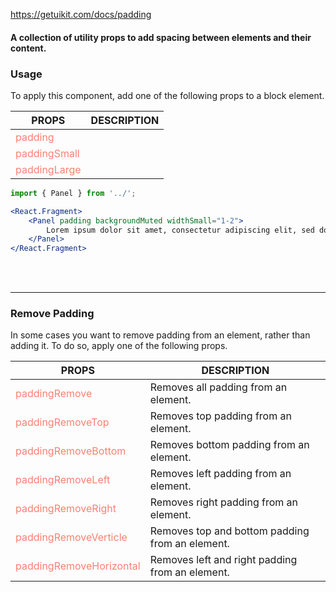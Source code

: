 https://getuikit.com/docs/padding

#### A collection of utility props to add spacing between elements and their content.

### Usage
To apply this component, add one of the following props to a block element.

| PROPS  | DESCRIPTION |
| ----- | ----------- |
| <span style="color:salmon">padding</span> |  |
| <span style="color:salmon">paddingSmall</span> |  |
| <span style="color:salmon">paddingLarge</span> |  |

```jsx
import { Panel } from '../';

<React.Fragment>
    <Panel padding backgroundMuted widthSmall="1-2">
        Lorem ipsum dolor sit amet, consectetur adipiscing elit, sed do eiusmod tempor incididunt ut labore et dolore magna aliqua.
    </Panel>
</React.Fragment>
```
<br /><br /><hr />

### Remove Padding
In some cases you want to remove padding from an element, rather than adding it.
To do so, apply one of the following props.

| PROPS  | DESCRIPTION |
| ----- | ----------- |
| <span style="color:salmon">paddingRemove</span> | Removes all padding from an element. |
| <span style="color:salmon">paddingRemoveTop</span> | Removes top padding from an element. |
| <span style="color:salmon">paddingRemoveBottom</span> | Removes bottom padding from an element. |
| <span style="color:salmon">paddingRemoveLeft</span> | Removes left padding from an element. |
| <span style="color:salmon">paddingRemoveRight</span> | Removes right padding from an element. |
| <span style="color:salmon">paddingRemoveVerticle</span> | Removes top and bottom padding from an element. |
| <span style="color:salmon">paddingRemoveHorizontal</span> | Removes left and right padding from an element. |
